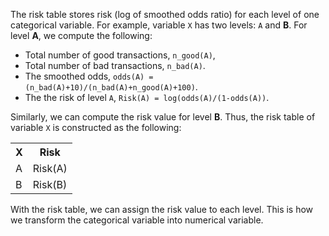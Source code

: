 <p>The risk table stores risk (log of smoothed odds ratio) for each level of one categorical variable. For example, variable <code>X</code> has two levels: <code>A</code> and <strong>B</strong>. For level <strong>A</strong>, we compute the following:</p>

<ul>
  <li>Total number of good transactions, <code>n_good(A)</code>,</li>
  <li>Total number of bad transactions, <code>n_bad(A)</code>.</li>
  <li>The smoothed odds, <code>odds(A) = (n_bad(A)+10)/(n_bad(A)+n_good(A)+100)</code>.</li>
  <li>The the risk of level <code>A</code>, <code>Risk(A) = log(odds(A)/(1-odds(A))</code>.</li>
</ul>

<p>Similarly, we can compute the risk value for level <strong>B</strong>. Thus, the risk table of variable <code>X</code> is constructed as the following:</p>

<table class="table">
  <tr>
    <th>X</th>
    <th>Risk</th>
  </tr>
  <tr>
    <td>A</td>
    <td>Risk(A)</td>
  </tr>
  <tr>
    <td>B</td>
    <td>Risk(B)</td>
  </tr>
</table>

<p>With the risk table, we can assign the risk value to each level. This is how we transform the categorical variable into numerical variable.</p>
